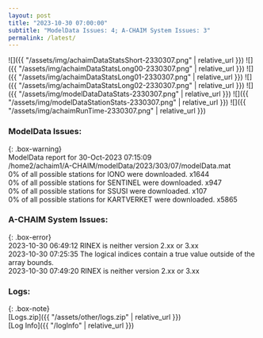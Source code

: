 ```yaml
---
layout: post
title: "2023-10-30 07:00:00"
subtitle: "ModelData Issues: 4; A-CHAIM System Issues: 3"
permalink: /latest/
---
```


![]({{ "/assets/img/achaimDataStatsShort-2330307.png" | relative_url }})
![]({{ "/assets/img/achaimDataStatsLong00-2330307.png" | relative_url }})
![]({{ "/assets/img/achaimDataStatsLong01-2330307.png" | relative_url }})
![]({{ "/assets/img/achaimDataStatsLong02-2330307.png" | relative_url }})
![]({{ "/assets/img/modelDataDataStats-2330307.png" | relative_url }})
![]({{ "/assets/img/modelDataStationStats-2330307.png" | relative_url }})
![]({{ "/assets/img/achaimRunTime-2330307.png" | relative_url }})


### ModelData Issues:  
  
{: .box-warning}  
 ModelData report for 30-Oct-2023 07:15:09   
 /home2/achaim1/A-CHAIM/modelData/2023/303/07/modelData.mat   
 0% of all possible stations for IONO were downloaded. x1644   
 0% of all possible stations for SENTINEL were downloaded. x947   
 0% of all possible stations for SSUSI were downloaded. x107   
 0% of all possible stations for KARTVERKET were downloaded. x5865   
  
### A-CHAIM System Issues:  
  
{: .box-error}  
2023-10-30 06:49:12 RINEX is neither version 2.xx or 3.xx  
2023-10-30 07:25:35 The logical indices contain a true value outside of the array bounds.  
2023-10-30 07:49:20 RINEX is neither version 2.xx or 3.xx  

### Logs:  
  
{: .box-note}  
[Logs.zip]({{ "/assets/other/logs.zip" | relative_url }})  
[Log Info]({{ "/logInfo" | relative_url }})  

